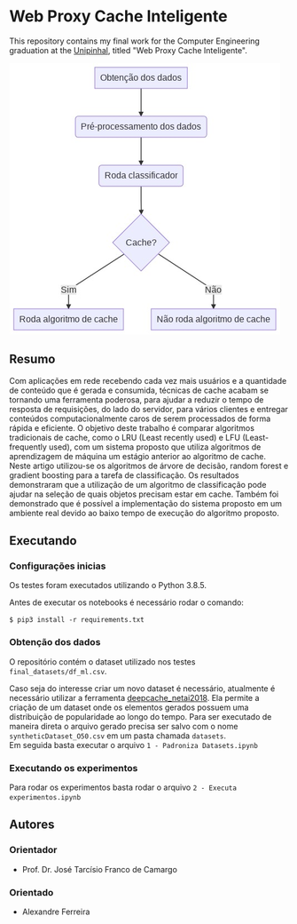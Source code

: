 # Web Proxy Cache Inteligente

This repository contains my final work for the Computer Engineering graduation at the [Unipinhal](https://www.unipinhal.edu.br/), titled "Web Proxy Cache Inteligente".

![Block diagram](images/diagrama.png)

## Resumo

Com aplicações em rede recebendo cada vez mais usuários e a
quantidade de conteúdo que é gerada e consumida, técnicas de cache
acabam se tornando uma ferramenta poderosa, para ajudar a reduzir o
tempo de resposta de requisições, do lado do servidor, para vários clientes
e entregar conteúdos computacionalmente caros de serem processados
de forma rápida e eficiente. O objetivo deste trabalho é comparar
algoritmos tradicionais de cache, como o LRU (Least recently used) e LFU
(Least-frequently used), com um sistema proposto que utiliza algoritmos
de aprendizagem de máquina um estágio anterior ao algoritmo de cache.
Neste artigo utilizou-se os algoritmos de árvore de decisão, random forest
e gradient boosting para a tarefa de classificação. Os resultados
demonstraram que a utilização de um algoritmo de classificação pode
ajudar na seleção de quais objetos precisam estar em cache. Também foi
demonstrado que é possível a implementação do sistema proposto em um
ambiente real devido ao baixo tempo de execução do algoritmo proposto.

## Executando

### Configurações inicias
Os testes foram executados utilizando o Python 3.8.5.

Antes de executar os notebooks é necessário rodar o comando:
```shell
$ pip3 install -r requirements.txt
```


### Obtenção dos dados
O repositório contém o dataset utilizado nos testes `final_datasets/df_ml.csv`.

Caso seja do interesse criar um novo dataset é necessário, atualmente é necessário utilizar a ferramenta [deepcache_netai2018](https://github.com/eman-ramadan/deepcache_netai2018). Ela permite a criação de um dataset onde os elementos gerados possuem uma distribuição de popularidade ao longo do tempo. Para ser executado de maneira direta o arquivo gerado precisa ser salvo com o nome `syntheticDataset_O50.csv` em um pasta chamada `datasets`.<br>
Em seguida basta executar o arquivo `1 - Padroniza Datasets.ipynb`

### Executando os experimentos
Para rodar os experimentos basta rodar o arquivo `2 - Executa experimentos.ipynb`

## Autores

### Orientador
 - Prof. Dr. José Tarcísio Franco de Camargo

### Orientado

 - Alexandre Ferreira